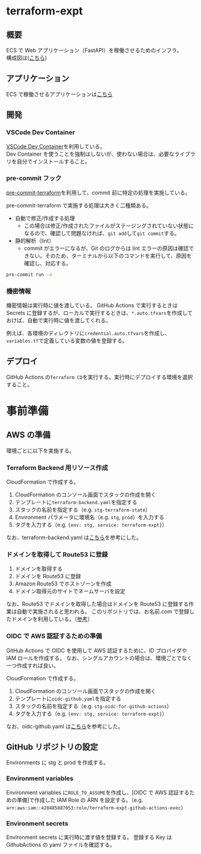 # terraform-expt

## 概要

ECS で Web アプリケーション（FastAPI）を稼働させるためのインフラ。  
構成図は([こちら](https://drive.google.com/file/d/1e48v-ZHxnmmEbQOaunSUl6-sVhOwAvsD/view?usp=sharing))

## アプリケーション

ECS で稼働させるアプリケーションは[こちら](https://github.com/uekiGityuto/fast-api-expt)

## 開発

### VSCode Dev Container

[VSCode Dev Container](https://code.visualstudio.com/docs/remote/containers)を利用している。  
Dev Container を使うことを強制はしないが、使わない場合は、必要なライブラリを自分でインストールすること。

### pre-commit フック

[pre-commit-terraform](https://github.com/antonbabenko/pre-commit-terraform#terraform_docs)を利用して、commit 前に特定の処理を実施している。

pre-commit-terraform で実施する処理は大きく二種類ある。

- 自動で修正/作成する処理
  - この場合は修正/作成されたファイルがステージングされていない状態になるので、確認して問題なければ、`git add`して`git commit`する。
- 静的解析（lint）
  - commit がエラーになるが、Git のログからは lint エラーの原因は確認できない。そのため、ターミナルから以下のコマンドを実行して、原因を確認し、対応する。

```sh
pre-commit run -a
```

### 機密情報

機密情報は実行時に値を渡している。
GitHub Actions で実行するときは Secrets に登録するが、ローカルで実行するときは、`*.auto.tfvars`を作成しておけば、自動で実行時に値を渡してくれる。

例えば、各環境のディレクトリに`credential.auto.tfvars`を作成し、`variables.tf`で定義している変数の値を登録する。

## デプロイ

GitHub Actions の`Terraform CD`を実行する。実行時にデプロイする環境を選択すること。

# 事前準備

## AWS の準備

環境ごとに以下を実施する。

### Terraform Backend 用リソース作成

CloudFormation で作成する。

1. CloudFormation のコンソール画面でスタックの作成を開く
1. テンプレートに`terraform-backend.yaml`を指定する
1. スタックの名前を指定する（e.g. `stg-terraform-state`）
1. Environment パラメータに環境名（e.g. `stg`, `prod`）を入力する
1. タグを入力する（e.g. `{env: stg, service: terraform-expt}`）

なお、terraform-backend.yaml は[こちら](https://dev.classmethod.jp/articles/terraform-state-backend-cfn-service-catalog/)を参考にした。

### ドメインを取得して Route53 に登録

1. ドメインを取得する
1. ドメインを Route53 に登録
1. Amazon Route53 でホストゾーンを作成
1. ドメイン取得元のサイトでネームサーバを設定

なお、Route53 でドメインを取得した場合はドメインを Route53 に登録する作業は自動で実施されると思われる。
このリポジトリでは、お名前.com で登録したドメインを利用している。（[参考](https://dev.classmethod.jp/articles/route53-domain-onamae/)）

### OIDC で AWS 認証するための準備

GitHub Actions で OIDC を使用して AWS 認証するために、ID プロバイダや IAM ロールを作成する。
なお、シングルアカウントの場合は、環境ごとでなく一つ作成すれば良い。

CloudFormation で作成する。

1. CloudFormation のコンソール画面でスタックの作成を開く
1. テンプレートに`oidc-github.yaml`を指定する
1. スタックの名前を指定する（e.g. `stg-oidc-for-github-actions`）
1. タグを入力する（e.g. `{env: stg, service: terraform-expt}`）

なお、oidc-github.yaml は[こちら](https://zenn.dev/yuta28/articles/terraform-gha#fn-146a-1)を参考にした。

## GitHub リポジトリの設定

Environments に stg と prod を作成する。

### Environment variables

Environment variables に`ROLE_TO_ASSUME`を作成し、[OIDC で AWS 認証するための準備]で作成した IAM Role の ARN を設定する。（e.g. `arn:aws:iam::428485887053:role/terraform-expt-github-actions-exec`）

### Environment secrets

Environment secrets に実行時に渡す値を登録する。
登録する Key は GithubActions の yaml ファイルを確認する。
